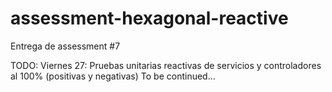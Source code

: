 # assessment-hexagonal-reactive

Entrega de assessment #7

TODO: Viernes 27:
Pruebas unitarias reactivas de servicios y controladores al 100% (positivas y negativas)
To be continued...
